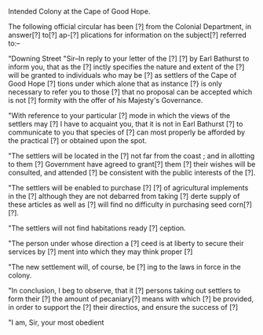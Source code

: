 Intended Colony at the Cape of  Good Hope.The following official circular has been [?] from the Colonial Department,
                    in answer[?] to[?] ap-[?] plications for information on the subject[?]
                    referred to:–"Downing Street "Sir–In reply to your
                    letter of the [?] [?] by Earl Bathurst to inform you, that as the [?]
                    inctly specifies the nature and extent of the [?] will be granted to
                    individuals who may be [?] as settlers of the Cape of Good Hope [?]
                    tions under which alone that as instance [?} is only necessary to
                    refer you to those [?] that no proposal can be accepted which is not [?]
                    formity with the offer of his Majesty's Governance."With reference to your particular [?] mode in which the views of the
                    settlers may [?] I have to acquaint you, that it is not in Earl Bathurst
                    [?] to communicate to you that species of [?] can most properly be
                    afforded by the practical [?] or obtained upon the spot."The settlers will be located in the [?] not far from the coast ; and in
                    allotting to them [?] Government have agreed to grant[?] them [?]
                    their wishes will be consulted, and attended [?] be consistent with
                    the public interests of the [?]."The settlers will be enabled to purchase [?] [?] of agricultural implements
                    in the [?] although they are not debarred from taking [?] derte supply
                    of these articles as well as [?] will find no difficulty in purchasing seed
                    corn[?] [?]."The settlers will not find habitations ready [?] ception."The person under whose direction a [?] ceed is at liberty to secure their
                    services by [?] ment into which they may think proper [?]"The new settlement will, of course, be [?] ing to the laws in force in the
                    colony."In conclusion, I beg to observe, that it [?] persons taking out settlers to
                    form their [?] the amount of pecaniary[?] means with which [?] be
                    provided, in order to support the [?] their directios, and ensure the
                    success of [?]"I am, Sir, your most obedient